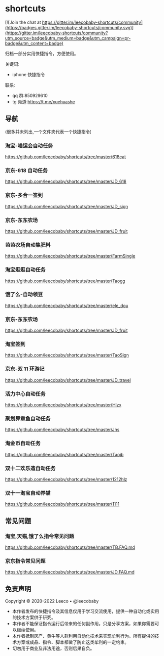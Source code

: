 # shortcuts

[![Join the chat at https://gitter.im/leecobaby-shortcuts/community](https://badges.gitter.im/leecobaby-shortcuts/community.svg)](https://gitter.im/leecobaby-shortcuts/community?utm_source=badge&utm_medium=badge&utm_campaign=pr-badge&utm_content=badge)

归档一部分实用快捷指令，方便使用。

关键词:

- iphone 快捷指令

联系:

- qq 群:850929610
- tg 频道:https://t.me/xuehuashe

## 导航

(很多并未列出,一个文件夹代表一个快捷指令)

### 淘宝-喵运会自动任务

https://github.com/leecobaby/shortcuts/tree/master/618cat

### 京东-618 自动任务

https://github.com/leecobaby/shortcuts/tree/master/JD_618

### 京东-多合一签到

https://github.com/leecobaby/shortcuts/tree/master/JD_sign

### 京东-东东农场

https://github.com/leecobaby/shortcuts/tree/master/JD_fruit

### 芭芭农场自动集肥料

https://github.com/leecobaby/shortcuts/tree/master/FarmSingle

### 淘宝逛逛自动任务

https://github.com/leecobaby/shortcuts/tree/master/Taogg

### 饿了么-自动领豆

https://github.com/leecobaby/shortcuts/tree/master/ele_dou

### 京东-东东农场

https://github.com/leecobaby/shortcuts/tree/master/JD_fruit

### 淘宝签到

https://github.com/leecobaby/shortcuts/tree/master/TaoSign

### 京东-双 11 环游记

https://github.com/leecobaby/shortcuts/tree/master/JD_travel

### 活力中心自动任务

https://github.com/leecobaby/shortcuts/tree/master/Hlzx

### 聚划算章鱼自动任务

https://github.com/leecobaby/shortcuts/tree/master/Jhs

### 淘金币自动任务

https://github.com/leecobaby/shortcuts/tree/master/Taojb

### 双十二欢乐造自动任务

https://github.com/leecobaby/shortcuts/tree/master/1212hlz

### 双十一淘宝自动养猫

https://github.com/leecobaby/shortcuts/tree/master/1111

## 常见问题

### 淘宝,天猫,饿了么指令常见问题

https://github.com/leecobaby/shortcuts/tree/master/TB.FAQ.md

### 京东指令常见问题

https://github.com/leecobaby/shortcuts/tree/master/JD.FAQ.md

## 免责声明

Copyright © 2020-2022 Leeco • @leecobaby

- 本作者发布的快捷指令及其信息仅用于学习交流使用，提供一种自动化或实用的技术方案供于研究。
- 本作者不能保证指令运行后带来的任何副作用，只是分享方案，如果你需要可以继续使用。
- 本作者抵制灰产、黄牛等人群利用自动化技术来实现牟利行为。所有提供的技术方案或成品、指令、脚本都做了防止这类牟利的一定约束。
- 切勿用于商业及非法用途，否则后果自负。
